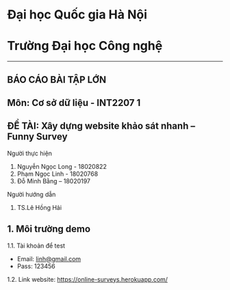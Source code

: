 # Đại học Quốc gia Hà Nội
# Trường Đại học Công nghệ
 ---------------------

## BÁO CÁO BÀI TẬP LỚN

## Môn: Cơ sở dữ liệu - INT2207 1
## ĐỀ TÀI: Xây dựng website khảo sát nhanh – Funny Survey 

Người thực hiện	     
1.	Nguyễn Ngọc Long - 18020822
2.	Phạm Ngọc Linh - 18020768
3.	Đỗ Minh Bằng – 18020197

Người hướng dẫn	     
1. TS.Lê Hồng Hải

## 1. Môi trường demo
1.1.	Tài khoản để test
* Email: linh@gmail.com
* Pass: 123456

1.2.	Link website: https://online-surveys.herokuapp.com/



